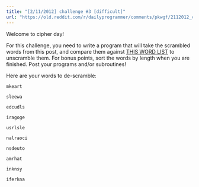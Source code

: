 ```yaml
---
title: "[2/11/2012] challenge #3 [difficult]"
url: "https://old.reddit.com/r/dailyprogrammer/comments/pkwgf/2112012_challenge_3_difficult/"
---
```


Welcome to cipher day!

For this challenge, you need to write a program that will take the scrambled words from this post, and compare them against [THIS WORD LIST](http://pastebin.com/jSD873gL) to unscramble them. For bonus points, sort the words by length when you are finished. Post your programs and/or subroutines!

Here are your words to de-scramble:

    
`mkeart`
    
`sleewa`
    
`edcudls`
   
`iragoge`
    
`usrlsle`
    
`nalraoci`
   
`nsdeuto`
    
`amrhat`

`inknsy`
    
`iferkna`


